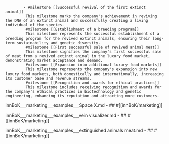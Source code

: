 			- #milestone [[Successful revival of the first extinct animal]]
			 This milestone marks the company's achievement in reviving the DNA of an extinct animal and successfully creating a living individual of the species.
			 #milestone [[Establishment of a breeding program]]
			 This milestone represents the successful establishment of a breeding program for the revived extinct animals, ensuring their long-term sustainability and genetic diversity.
			 #milestone [[First successful sale of revived animal meat]]
			 This milestone signifies the company's first successful sale of meat from a revived extinct animal in the luxury food market, demonstrating market acceptance and demand.
			 #milestone [[Expansion into additional luxury food markets]]
			 This milestone represents the company's expansion into new luxury food markets, both domestically and internationally, increasing its customer base and revenue streams.
			 #milestone [[Recognition and awards for ethical practices]]
			 This milestone includes receiving recognition and awards for the company's ethical practices in biotechnology and genetic engineering, enhancing its reputation and attracting more customers.

innBoK___marketing___examples___Space X.md	- ## #[[innBoK/marketing]]


innBoK___marketing___examples___vein visualizer.md	- ## #[[innBoK/marketing]]


innBoK___marketing___examples___extinguished animals meat.md	- ## #[[innBoK/marketing]]


